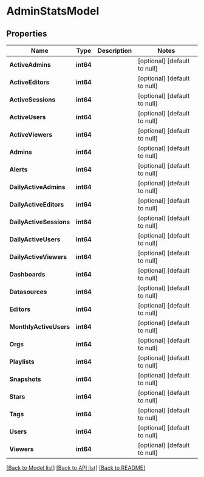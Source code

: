 # AdminStatsModel

## Properties
Name | Type | Description | Notes
------------ | ------------- | ------------- | -------------
**ActiveAdmins** | **int64** |  | [optional] [default to null]
**ActiveEditors** | **int64** |  | [optional] [default to null]
**ActiveSessions** | **int64** |  | [optional] [default to null]
**ActiveUsers** | **int64** |  | [optional] [default to null]
**ActiveViewers** | **int64** |  | [optional] [default to null]
**Admins** | **int64** |  | [optional] [default to null]
**Alerts** | **int64** |  | [optional] [default to null]
**DailyActiveAdmins** | **int64** |  | [optional] [default to null]
**DailyActiveEditors** | **int64** |  | [optional] [default to null]
**DailyActiveSessions** | **int64** |  | [optional] [default to null]
**DailyActiveUsers** | **int64** |  | [optional] [default to null]
**DailyActiveViewers** | **int64** |  | [optional] [default to null]
**Dashboards** | **int64** |  | [optional] [default to null]
**Datasources** | **int64** |  | [optional] [default to null]
**Editors** | **int64** |  | [optional] [default to null]
**MonthlyActiveUsers** | **int64** |  | [optional] [default to null]
**Orgs** | **int64** |  | [optional] [default to null]
**Playlists** | **int64** |  | [optional] [default to null]
**Snapshots** | **int64** |  | [optional] [default to null]
**Stars** | **int64** |  | [optional] [default to null]
**Tags** | **int64** |  | [optional] [default to null]
**Users** | **int64** |  | [optional] [default to null]
**Viewers** | **int64** |  | [optional] [default to null]

[[Back to Model list]](../README.md#documentation-for-models) [[Back to API list]](../README.md#documentation-for-api-endpoints) [[Back to README]](../README.md)


